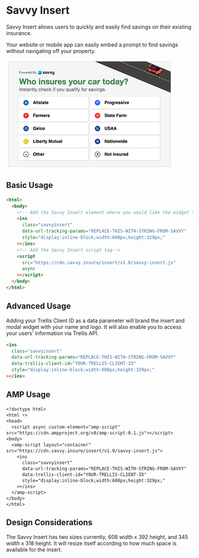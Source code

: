 # Savvy Insert

Savvy Insert allows users to quickly and easily find savings on their existing insurance.

Your website or mobile app can easily embed a prompt to find savings without navigating off your property.

![""](/insert-screenshot.png?raw=true)

## Basic Usage

```html
<html>
  <body>
    <!-- Add the Savvy Insert element where you would like the widget to display in your page -->
    <ins
      class="savvyinsert"
      data-url-tracking-params="REPLACE-THIS-WITH-STRING-FROM-SAVVY"
      style="display:inline-block;width:608px;height:329px;"
    ></ins>
    <!-- Add the Savvy Insert script tag-->
    <script
      src="https://cdn.savvy.insure/insert/v1.0/savvy-insert.js"
      async
    ></script>
  </body>
</html>
```

## Advanced Usage

Adding your Trellis Client ID as a data parameter will brand the insert and modal widget with your name and logo. It will also enable you to access your users' information via Trellis API.

```html
<ins
  class="savvyinsert"
  data-url-tracking-params="REPLACE-THIS-WITH-STRING-FROM-SAVVY"
  data-trellis-client-id="YOUR-TRELLIS-CLIENT-ID"
  style="display:inline-block;width:608px;height:329px;"
></ins>
```

## AMP Usage

```
<!doctype html>
<html ⚡>
<head>
  <script async custom-element="amp-script" src="https://cdn.ampproject.org/v0/amp-script-0.1.js"></script>
<body>  
  <amp-script layout="container" src="https://cdn.savvy.insure/insert/v1.0/savvy-insert.js">
    <ins
      class="savvyinsert"
      data-url-tracking-params="REPLACE-THIS-WITH-STRING-FROM-SAVVY"
      data-trellis-client-id="YOUR-TRELLIS-CLIENT-ID"
      style="display:inline-block;width:608px;height:329px;"
    ></ins>
  </amp-script>
</body>
</html>
```

## Design Considerations

The Savvy Insert has two sizes currently, 608 width x 392 height, and 345 width x 318 height. It will resize itself according to how much space is available for the insert.
